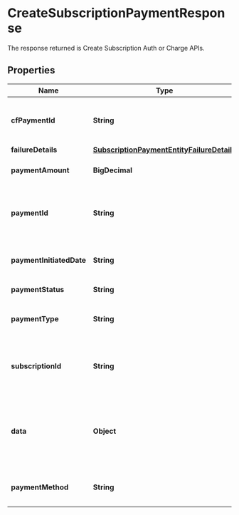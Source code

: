 

# CreateSubscriptionPaymentResponse

The response returned is Create Subscription Auth or Charge APIs.

## Properties

| Name | Type | Description | Notes |
|------------ | ------------- | ------------- | -------------|
|**cfPaymentId** | **String** | Cashfree subscription payment reference number |  [optional] |
|**failureDetails** | [**SubscriptionPaymentEntityFailureDetails**](SubscriptionPaymentEntityFailureDetails.md) |  |  [optional] |
|**paymentAmount** | **BigDecimal** | The charge amount of the payment. |  [optional] |
|**paymentId** | **String** | A unique ID passed by merchant for identifying the transaction. |  [optional] |
|**paymentInitiatedDate** | **String** | The date on which the payment was initiated. |  [optional] |
|**paymentStatus** | **String** | Status of the payment. |  [optional] |
|**paymentType** | **String** | Payment type. Can be AUTH or CHARGE. |  [optional] |
|**subscriptionId** | **String** | A unique ID passed by merchant for identifying the subscription. |  [optional] |
|**data** | **Object** | Contains a payload for auth app links in case of AUTH. For charge, the payload is empty. |  [optional] |
|**paymentMethod** | **String** | Payment method used for the authorization. |  [optional] |



